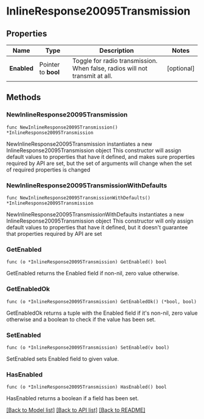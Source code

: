 # InlineResponse20095Transmission

## Properties

Name | Type | Description | Notes
------------ | ------------- | ------------- | -------------
**Enabled** | Pointer to **bool** | Toggle for radio transmission. When false, radios will not transmit at all. | [optional] 

## Methods

### NewInlineResponse20095Transmission

`func NewInlineResponse20095Transmission() *InlineResponse20095Transmission`

NewInlineResponse20095Transmission instantiates a new InlineResponse20095Transmission object
This constructor will assign default values to properties that have it defined,
and makes sure properties required by API are set, but the set of arguments
will change when the set of required properties is changed

### NewInlineResponse20095TransmissionWithDefaults

`func NewInlineResponse20095TransmissionWithDefaults() *InlineResponse20095Transmission`

NewInlineResponse20095TransmissionWithDefaults instantiates a new InlineResponse20095Transmission object
This constructor will only assign default values to properties that have it defined,
but it doesn't guarantee that properties required by API are set

### GetEnabled

`func (o *InlineResponse20095Transmission) GetEnabled() bool`

GetEnabled returns the Enabled field if non-nil, zero value otherwise.

### GetEnabledOk

`func (o *InlineResponse20095Transmission) GetEnabledOk() (*bool, bool)`

GetEnabledOk returns a tuple with the Enabled field if it's non-nil, zero value otherwise
and a boolean to check if the value has been set.

### SetEnabled

`func (o *InlineResponse20095Transmission) SetEnabled(v bool)`

SetEnabled sets Enabled field to given value.

### HasEnabled

`func (o *InlineResponse20095Transmission) HasEnabled() bool`

HasEnabled returns a boolean if a field has been set.


[[Back to Model list]](../README.md#documentation-for-models) [[Back to API list]](../README.md#documentation-for-api-endpoints) [[Back to README]](../README.md)


